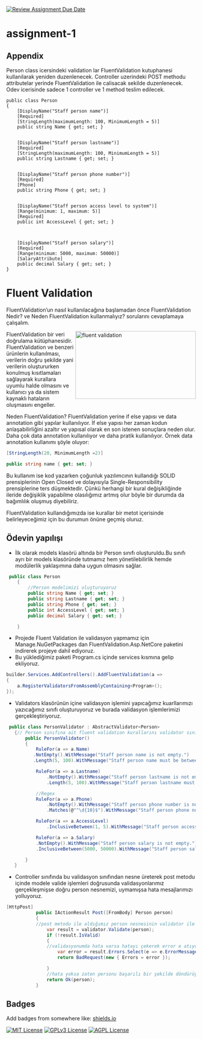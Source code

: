 [![Review Assignment Due Date](https://classroom.github.com/assets/deadline-readme-button-24ddc0f5d75046c5622901739e7c5dd533143b0c8e959d652212380cedb1ea36.svg)](https://classroom.github.com/a/0mNoXTBm)
# assignment-1


## Appendix

Person class icersindeki validation lar FluentValidation kutuphanesi kullanilarak yeniden duzenlenecek.
Controller uzerindeki POST methodu attributelar yerinde FluentValidation ile calisacak sekilde duzenlenecek. 
Odev icerisinde sadece 1 controller ve 1 method teslim edilecek. 



```c#=
public class Person
{
    [DisplayName("Staff person name")]
    [Required]
    [StringLength(maximumLength: 100, MinimumLength = 5)]
    public string Name { get; set; }


    [DisplayName("Staff person lastname")]
    [Required]
    [StringLength(maximumLength: 100, MinimumLength = 5)]
    public string Lastname { get; set; }


    [DisplayName("Staff person phone number")]
    [Required]
    [Phone]
    public string Phone { get; set; }


    [DisplayName("Staff person access level to system")]
    [Range(minimum: 1, maximum: 5)]
    [Required]
    public int AccessLevel { get; set; }



    [DisplayName("Staff person salary")]
    [Required]
    [Range(minimum: 5000, maximum: 50000)]
    [SalaryAttribute]
    public decimal Salary { get; set; }
}
```

# Fluent Validation
FluentValidation’un nasıl kullanılacağına başlamadan önce FluentValidation Nedir? ve Neden FluentValidation kullanmalıyız? sorularını cevaplamaya çalışalım.

<img align="right" src="https://miro.medium.com/v2/resize:fit:1400/1*n8b0eOFxMkNEXh5MGkg_Tg.png" alt="fluent validation" width="320" height="180">

<p align="left">FluentValidation bir veri doğrulama kütüphanesidir. FluentValidation ve benzeri ürünlerin kullanılması, verilerin doğru şekilde yani verilerin oluştururken konulmuş kısıtlamaları sağlayarak kurallara uyumlu halde olmasını ve kullanıcı ya da sistem kaynaklı hataların oluşmasını engeller.</p>

Neden FluentValidation?
FluentValidation yerine if else yapısı ve data annotation gibi yapılar kullanılıyor. İf else yapısı her zaman kodun anlaşabilirliğini azaltır ve yapısal olarak en son istenen sonuçlara neden olur. Daha çok data annotation kullanılıyor ve daha pratik kullanılıyor. Örnek data annotation kullanımı şöyle oluyor:

```c#
[StringLength(20, MinimumLength =2)]

public string name { get; set; }
```
Bu kullanım ise kod yazarken çoğunluk yazılımcının kullandığı SOLID prensiplerinin Open Closed ve dolayısıyla Single-Responsibility prensiplerine ters düşmektedir. Çünkü herhangi bir kural değişikliğinde ileride değişiklik yapabilme olasılığımız artmış olur böyle bir durumda da bağımlılık oluşmuş diyebiliriz.

FluentValidation kullandığımızda ise kurallar bir metot içerisinde belirleyeceğimiz için bu durumun önüne geçmiş oluruz.
## Ödevin yapılışı
- İlk olarak models klasörü altında bir Person sınıfı oluşturuldu.Bu sınıfı ayrı bir models klasöründe tutmamız hem yönetilebilirlik hemde modülerlik yaklaşımına daha uygun olmasını sağlar.

```c#
 public class Person
    {
        //Person modelimizi oluşturuyoruz
        public string Name { get; set; }
        public string Lastname { get; set; }
        public string Phone { get; set; }
        public int AccessLevel { get; set; }
        public decimal Salary { get; set; }

    }
```
- Projede Fluent Validation ile validasyon yapmamız için Manage.NuGetPackages dan FluentValidation.Asp.NetCore paketini indirerek projeye dahil ediyoruz.
- Bu yüklediğimiz paketi Program.cs içinde services kısmına gelip ekliyoruz.
```c#
builder.Services.AddControllers().AddFluentValidation(a =>
{
    a.RegisterValidatorsFromAssemblyContaining<Program>();
});
```

- Validators klasörünün içine validasyon işlemini yapıcağımız kuarllarımızı yazıcağımız sınıfı oluşturuyoruz ve burada validasyon işlemlerimizi gerçekleştiriyoruz.

 ```c#
  public class PersonValidator : AbstractValidator<Person>
    {// Person sınıfına ait fluent validation kurallarını validator sınıfına yazıyorum
        public PersonValidator()
        {
            RuleFor(a => a.Name)
           .NotEmpty().WithMessage("Staff person name is not empty.")
           .Length(5, 100).WithMessage("Staff person name must be between 5 and 100 characters.");

            RuleFor(a => a.Lastname)
                .NotEmpty().WithMessage("Staff person lastname is not empty.")
                .Length(5, 100).WithMessage("Staff person lastname must be between 5 and 100 characters.");

            //Regex
            RuleFor(a => a.Phone)
                .NotEmpty().WithMessage("Staff person phone number is not empty.")
                .Matches(@"^\d{10}$").WithMessage("Staff person phone number is not valid.");

            RuleFor(a => a.AccessLevel)
                .InclusiveBetween(1, 5).WithMessage("Staff person access level must be between 1 and 5.");

            RuleFor(a => a.Salary)
            .NotEmpty().WithMessage("Staff person salary is not empty.")
            .InclusiveBetween(5000, 50000).WithMessage("Staff person salary must be between 5000 and 50000.");

        }
    }
```
- Controller sınıfında bu validasyon sınıfından nesne üreterek post metodu içinde modele valide işlemleri doğrusunda validasyonlarımız gerçekleşmişse doğru person nesnemizi, uymamışsa hata mesajlarımızı yolluyoruz.

 ```c#
 [HttpPost]
            public IActionResult Post([FromBody] Person person)
            {
            //post metodu ile aldığımız person nesnesinin validator ile validate ederek kurallara  uyup uymadığına bakıyoruz
                var result = validator.Validate(person);
                if (!result.IsValid)
                {
                //validasyonumda hata varsa hatayı çekerek error e atıyoruz ve geriye bad request yani kötü istek ile beraber hatayı veriyoruz
                    var error = result.Errors.Select(e => e.ErrorMessage);     
                    return BadRequest(new { Errors = error });

                }
                //hata yoksa zaten personu başarılı bir şekilde döndürüyoruz
                return Ok(person);
            }
```  

## Badges

Add badges from somewhere like: [shields.io](https://shields.io/)

[![MIT License](https://img.shields.io/badge/License-MIT-green.svg)](https://choosealicense.com/licenses/mit/)
[![GPLv3 License](https://img.shields.io/badge/License-GPL%20v3-yellow.svg)](https://opensource.org/licenses/)
[![AGPL License](https://img.shields.io/badge/license-AGPL-blue.svg)](http://www.gnu.org/licenses/agpl-3.0)

